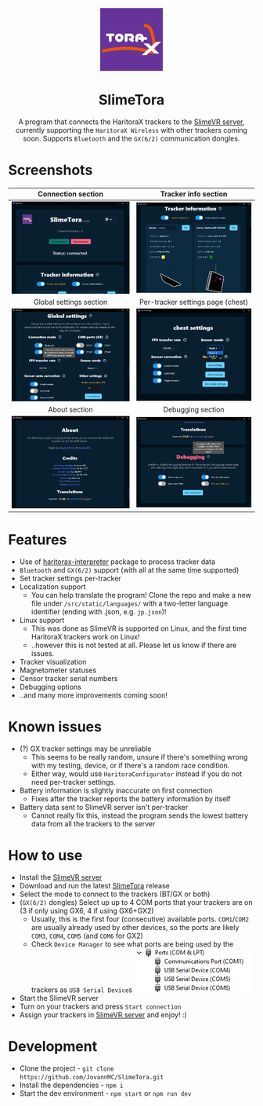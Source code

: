 <!--suppress HtmlDeprecatedAttribute -->
<div align="center">
<img src="docs/icon.png" width="128px">


# SlimeTora
A program that connects the HaritoraX trackers to the [SlimeVR server](https://docs.slimevr.dev/server/index.html), currently supporting the `HaritoraX Wireless` with other trackers coming soon. Supports `Bluetooth` and the `GX(6/2)` communication dongles.

</div>

# Screenshots

| Connection section | Tracker info section |
|:-:|:-:|
| ![SlimeTora Connection section](docs/slimetora_ss_1.png) | ![Tracker Info section](docs/slimetora_ss_2.png) |
|  Global settings section | Per-tracker settings page (chest) |
| ![SlimeTora global settings section](docs/slimetora_ss_3.png) | ![SlimeTora per-tracker (chest) settings page](docs/slimetora_ss_4.png) |
| About section | Debugging section |
| ![SlimeTora about section](docs/slimetora_ss_5.png) | ![SlimeTora debugging section](docs/slimetora_ss_6.png) |

# Features
+ Use of [haritorax-interpreter](https://github.com/JovannMC/haritorax-interpreter) package to process tracker data
+ `Bluetooth` and `GX(6/2)` support (with all at the same time supported)
+ Set tracker settings per-tracker
+ Localization support
  + You can help translate the program! Clone the repo and make a new file under `/src/static/languages/` with a two-letter language identifier (ending with .json, e.g. `jp.json`)!
+ Linux support
  + This was done as SlimeVR is supported on Linux, and the first time HaritoraX trackers work on Linux!
  + ..however this is not tested at all. Please let us know if there are issues.
+ Tracker visualization
+ Magnetometer statuses
+ Censor tracker serial numbers
+ Debugging options
+ ..and many more improvements coming soon!

# Known issues
- (?) GX tracker settings may be unreliable
  - This seems to be really random, unsure if there's something wrong with my testing, device, or if there's a random race condition.
  - Either way, would use `HaritoraConfigurator` instead if you do not need per-tracker settings.
- Battery information is slightly inaccurate on first connection
  - Fixes after the tracker reports the battery information by itself
- Battery data sent to SlimeVR server isn't per-tracker
  - Cannot really fix this, instead the program sends the lowest battery data from all the trackers to the server

# How to use
- Install the [SlimeVR server](https://docs.slimevr.dev/server/index.html)
- Download and run the latest [SlimeTora](https://github.com/JovannMC/SlimeTora/releases/latest) release
- Select the mode to connect to the trackers (BT/GX or both)
- (`GX(6/2)` dongles) Select up up to 4 COM ports that your trackers are on (3 if only using GX6, 4 if using GX6+GX2)
  - Usually, this is the first four (consecutive) available ports. `COM1`/`COM2` are usually already used by other devices, so the ports are likely `COM3`, `COM4`, `COM5` (and `COM6` for GX2)
  - Check `Device Manager` to see what ports are being used by the trackers as `USB Serial Device`s
    ![Image of Device Manager under the ports category](docs/comports.png)
- Start the SlimeVR server
- Turn on your trackers and press `Start connection`
- Assign your trackers in [SlimeVR server](https://docs.slimevr.dev/server/index.html) and enjoy! :)

# Development
- Clone the project - `git clone https://github.com/JovannMC/SlimeTora.git`
- Install the dependencies - `npm i`
- Start the dev environment - `npm start` or `npm run dev`
